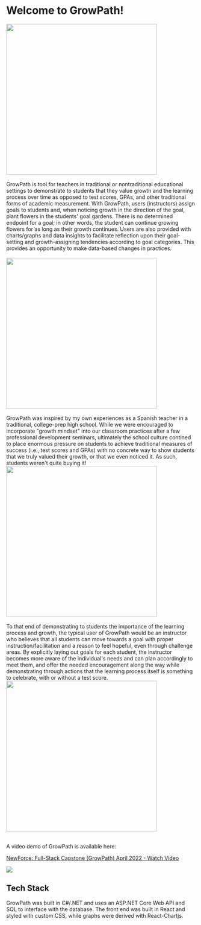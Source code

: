 # Welcome to GrowPath!

<img src="https://github.com/angela-therese/GrowPath-Project/blob/master/client/gp-project/src/images/Screenshots/LoginPage.png" width="400"> 
<br/>
<br/>
GrowPath is tool for teachers in traditional or nontraditional educational settings to demonstrate to students that they value growth and the learning process over time as opposed to test scores, GPAs, and other traditional forms of academic measurement. With GrowPath, users (instructors) assign goals to students and, when noticing growth in the direction of the goal, plant flowers in the students' goal gardens. There is no determined endpoint for a goal; in other words, the student can continue growing flowers for as long as their growth continues. Users are also provided with charts/graphs and data insights to facilitate reflection upon their goal-setting and growth-assigning tendencies according to goal categories. This provides an opportunity to make data-based changes in practices. 
<br/>
<br/>
<img src="https://github.com/angela-therese/GrowPath-Project/blob/master/client/gp-project/src/images/Screenshots/UserPage.png" width="400">
<br/>
<br/>
GrowPath was inspired by my own experiences as a Spanish teacher in a traditional, college-prep high school. While we were encouraged to incorporate "growth mindset" into our classroom practices after a few professional development seminars, ultimately the school culture contined to place enormous pressure on students to achieve traditional measures of success (i.e., test scores and GPAs) with no concrete way to show students that we truly valued their growth, or that we even noticed it. As such, students weren't quite buying it! 
<img src="https://github.com/angela-therese/GrowPath-Project/blob/master/client/gp-project/src/images/Screenshots/GoalDetails.png" width="400">
<br/>
<br/>
To that end of demonstrating to students the importance of the learning process and growth, the typical user of GrowPath would be an instructor who believes that all students can move towards a goal with proper instruction/facilitation and a reason to feel hopeful, even through challenge areas. By explicitly laying out goals for each student, the instructor becomes more aware of the individual's needs and can plan accordingly to meet them, and offer the needed encouragement along the way while demonstrating through actions that the learning process itself is something to celebrate, with or without a test score.   
<img src="https://github.com/angela-therese/GrowPath-Project/blob/master/client/gp-project/src/images/Screenshots/DataInsights.png" width="400">
<br/>
<br/>

A video demo of GrowPath is available here: 
  <a href="https://www.loom.com/share/df46026a29bb42329430221ad59d01d2">
    <p>NewForce: Full-Stack Capstone (GrowPath) April 2022 - Watch Video</p>
    <img style="max-width:300px;" src="https://cdn.loom.com/sessions/thumbnails/df46026a29bb42329430221ad59d01d2-with-play.gif">
  </a>

## Tech Stack

GrowPath was built in C#/.NET and uses an ASP.NET Core Web API and SQL to interface with the database. The front end was built in React and styled with custom CSS, while graphs were derived with React-Chartjs. 

